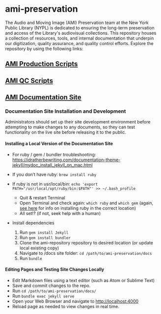 # ami-preservation
The Audio and Moving Image (AMI) Preservation team at the New York Public Library (NYPL) is dedicated to ensuring the long-term preservation and access of the Library's audiovisual collections. This repository houses a collection of resources, tools, and internal documentation that underpin our digitization, quality assurance, and quality control efforts. Explore the repository by using the following links:

## [AMI Production Scripts](https://github.com/NYPL/ami-preservation/tree/main/ami_scripts)
## [AMI QC Scripts](https://github.com/NYPL/ami-preservation/tree/main/qc_utilities)
## [AMI Documentation Site](https://nypl.github.io/ami-preservation/)

### Documentation Site Installation and Development
Administrators should set up their site development environment before attempting to make changes to any documents, so they can test functionality on the live site before releasing it to the public.

#### Installing a Local Version of the Documentation Site

* For ruby / gem / bundler troubleshooting:
https://idratherbewriting.com/documentation-theme-jekyll/mydoc_install_jekyll_on_mac.html

* If you don’t have ruby: ```brew install ruby```
* If ruby is not in usr/local/bin: ```echo 'export PATH="/usr/local/opt/ruby/bin:$PATH"' >> ~/.bash_profile```

  * Quit & restart Terminal 
  * Open Terminal and check again: ```which ruby``` and ```which gem``` (again, [see here](https://idratherbewriting.com/documentation-theme-jekyll/mydoc_install_jekyll_on_mac.html) for info on installing ruby in the correct location)
  * All set!? (if not, seek help with a human)

* Install dependencies
  1. Run ```gem install Jekyll```
  2. Run ```gem install bundler```
  3. Clone the ami-repository repository to desired location (or update local existing copy)
  4. Navigate to /docs site folder: ```cd /path/to/ami-preservation/docs```
  6. Run ```bundle```

#### Editing Pages and Testing Site Changes Locally
* Edit Markdown files using a text editor (such as Atom or Sublime Text)
* Save and commit changes to the repo.
* Run ```cd /path/to/ami-preservation/docs/```
* Run ```bundle exec jekyll serve```
* Open your Web Browser and navigate to [http://localhost:4000](http://localhost:4000)
* Reload page as needed to view changes in real time.

